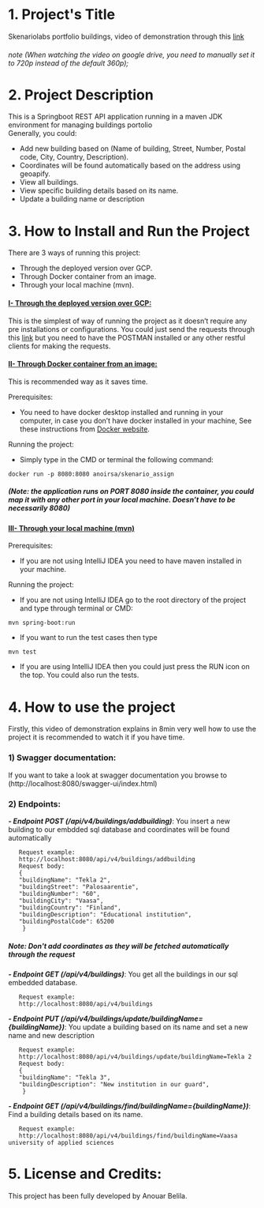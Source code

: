 # 1. Project's Title
Skenariolabs portfolio buildings, video of demonstration through this [link](https://drive.google.com/file/d/1zWiXGLGQ4f6jsTPAEWEkzW075f5kwEMM/view?usp=sharing)

###### note (When watching the video on google drive, you need to manually set it to 720p instead of the default 360p);



# 2. Project Description
This is a Springboot REST API application running in a maven JDK environment for managing buildings portolio <br/>
Generally, you could: 
- Add new building based on (Name of building, Street, Number, Postal code, City, Country, Description).
- Coordinates will be found automatically based on the address using geoapify.
- View all buildings.
- View specific building details based on its name.
- Update a building name or description

# 3. How to Install and Run the Project

There are 3 ways of running this project:

* Through the deployed version over GCP.
* Through Docker container from an image.
* Through your local machine (mvn).

####  <u>I- Through the deployed version over GCP:</u>

This is the simplest of way of running the project as it doesn’t require any pre installations or configurations. You could just send the requests through this [link](https://skenario-assign-f32wyhbvoq-lz.a.run.app/) but you need to have the POSTMAN installed or any other restful clients for making the requests.

####  <u>II- Through Docker container from an image:</u>
This is recommended way as it saves time.

Prerequisites:
-	You need to have docker desktop installed and running in your computer, in case you don’t have docker installed in your machine, See these instructions from [Docker website](https://docs.docker.com/engine/install/).

Running the project:

-	Simply type in the CMD or terminal the following command:

```
docker run -p 8080:8080 anoirsa/skenario_assign
```
#####  (Note: the application runs on PORT 8080 inside the container, you could map it with any other port in   your local machine. Doesn’t have to be necessarily 8080)

####  <u>III- Through your local machine (mvn)</u>
Prerequisites:
- If you are not using IntelliJ IDEA you need to have maven installed in your machine.
  
Running the project:
- If you are not using IntelliJ IDEA go to the root directory of the project and type through terminal or CMD:

```
mvn spring-boot:run
```
- If you want to run the test cases then type

```
mvn test
```
- If you are using IntelliJ IDEA then you could just press the RUN icon on the top. You could also run the tests.

# 4. How to use the project
Firstly, this video of demonstration explains in 8min very well how to use the project it is recommended to watch it if you have time.

###  1) Swagger documentation:
If you want to take a look at swagger documentation you browse to (http://localhost:8080/swagger-ui/index.html)

###  2) Endpoints:

<b>_- Endpoint POST (/api/v4/buildings/addbuilding)_</b>: You insert a new building to our embdded sql database and coordinates will be found automatically 

       Request example:
       http://localhost:8080/api/v4/buildings/addbuilding
       Request body:
       {
       "buildingName": "Tekla 2",
       "buildingStreet": "Palosaarentie",
       "buildingNumber": "60",
       "buildingCity": "Vaasa",
       "buildingCountry": "Finland",
       "buildingDescription": "Educational institution",
       "buildingPostalCode": 65200
        } 

##### Note: Don't add coordinates as they will be fetched automatically through the request 

<b>_- Endpoint GET (/api/v4/buildings)_</b>: You get all the buildings in our sql embedded database.

       Request example:
       http://localhost:8080/api/v4/buildings

<b>_- Endpoint PUT (/api/v4/buildings/update/buildingName={buildingName})_</b>: You update a building based on its name and set a new name and new description

       Request example:
       http://localhost:8080/api/v4/buildings/update/buildingName=Tekla 2
       Request body:
       {
       "buildingName": "Tekla 3",
       "buildingDescription": "New institution in our guard",
        } 

<b>_- Endpoint GET (/api/v4/buildings/find/buildingName={buildingName})_</b>: Find a building details based on its name.

       Request example:
       http://localhost:8080/api/v4/buildings/find/buildingName=Vaasa university of applied sciences

# 5. License and Credits:
This project has been fully developed by Anouar Belila.








